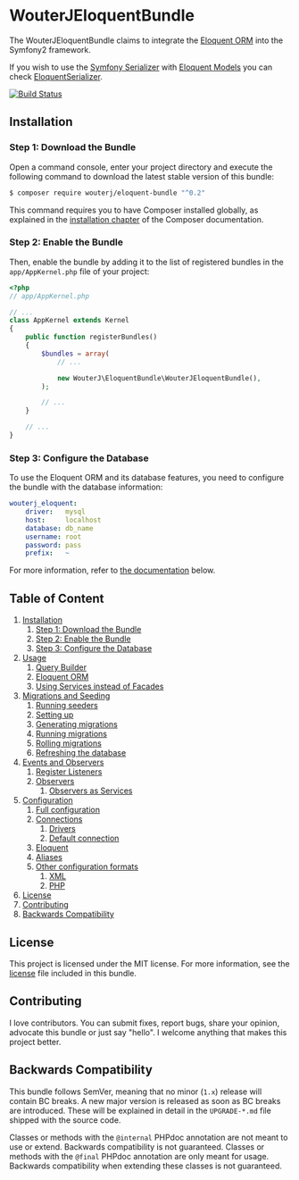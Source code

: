 # WouterJEloquentBundle

The WouterJEloquentBundle claims to integrate the [Eloquent ORM][eloquent]
into the Symfony2 framework.

If you wish to use the [Symfony Serializer][serializer] with [Eloquent Models][eloquent-model] you can check [EloquentSerializer][eloquent-serializer].

[![Build Status](https://travis-ci.org/wouterj/WouterJEloquentBundle.svg?branch=master)](https://travis-ci.org/wouterj/WouterJEloquentBundle)


## Installation

### Step 1: Download the Bundle

Open a command console, enter your project directory and execute the
following command to download the latest stable version of this bundle:

```bash
$ composer require wouterj/eloquent-bundle "^0.2"
```

This command requires you to have Composer installed globally, as explained
in the [installation chapter][composer] of the Composer documentation.


### Step 2: Enable the Bundle

Then, enable the bundle by adding it to the list of registered bundles
in the `app/AppKernel.php` file of your project:

```php
<?php
// app/AppKernel.php

// ...
class AppKernel extends Kernel
{
    public function registerBundles()
    {
        $bundles = array(
            // ...

            new WouterJ\EloquentBundle\WouterJEloquentBundle(),
        );

        // ...
    }

    // ...
}
```


### Step 3: Configure the Database

To use the Eloquent ORM and its database features, you need to configure the
bundle with the database information:

```yaml
wouterj_eloquent:
    driver:   mysql
    host:     localhost
    database: db_name
    username: root
    password: pass
    prefix:   ~
```

For more information, refer to [the documentation](#table-of-content) below.


## Table of Content

1. [Installation](#installation)
    1. [Step 1: Download the Bundle](#step-1-download-the-bundle)
    1. [Step 2: Enable the Bundle](#step-2-enable-the-bundle)
    1. [Step 3: Configure the Database](#step-3-configure-the-database)
1. [Usage](resources/docs/usage.rst)
    1. [Query Builder](resources/docs/usage.rst#query-builder)
    1. [Eloquent ORM](resources/docs/usage.rst#eloquent-orm)
    1. [Using Services instead of Facades](resources/docs/usage.rst#using-services-instead-of-facades)
1. [Migrations and Seeding](resources/docs/migrations.rst)
    1. [Running seeders](resources/docs/migrations.rst#running-seeders)
    1. [Setting up](resources/docs/migrations.rst#setting-up)
    1. [Generating migrations](resources/docs/migrations.rst#generating-migrations)
    1. [Running migrations](resources/docs/migrations.rst#running-migrations)
    1. [Rolling migrations](resources/docs/migrations.rst#rolling-back-migrations)
    1. [Refreshing the database](resources/docs/migrations.rst#refreshing-the-database)
1. [Events and Observers](resources/docs/events.rst)
    1. [Register Listeners](resources/docs/events.rst#register-listeners)
    1. [Observers](resources/docs/events.rst#observers)
        1. [Observers as Services](resources/docs/events.rst#observers-as-services)
1. [Configuration](resources/docs/configuration.rst)
    1. [Full configuration](resources/docs/configuration.rst#full-configuration)
    1. [Connections](resources/docs/configuration.rst#connections)
        1. [Drivers](resources/docs/configuration.rst#drivers)
        1. [Default connection](resources/docs/configuration.rst#default-connection)
    1. [Eloquent](resources/docs/configuration.rst#eloquent)
    1. [Aliases](resources/docs/configuration.rst#aliases)
    1. [Other configuration formats](resources/docs/configuration.rst#other-configuration-formats)
        1. [XML](resources/docs/configuration.rst#xml)
        1. [PHP](resources/docs/configuration.rst#php)
1. [License][license]
1. [Contributing](#contributing)
1. [Backwards Compatibility](#backwards-compatibility)


## License

This project is licensed under the MIT license. For more information, see the
[license][license] file included in this bundle.


## Contributing

I love contributors. You can submit fixes, report bugs, share your opinion,
advocate this bundle or just say "hello". I welcome anything that makes this
project better.


## Backwards Compatibility

This bundle follows SemVer, meaning that no minor (`1.x`) release will contain
BC breaks. A new major version is released as soon as BC breaks are introduced.
These will be explained in detail in the `UPGRADE-*.md` file shipped with the
source code.

Classes or methods with the `@internal` PHPdoc annotation are not meant to use
or extend.  Backwards compatibility is not guaranteed. Classes or methods with
the `@final` PHPdoc annotation are only meant for usage. Backwards
compatibility when extending these classes is not guaranteed.


[serializer]: http://symfony.com/doc/current/components/serializer.html
[eloquent-model]: https://laravel.com/docs/5.4/eloquent#eloquent-model-conventions
[eloquent-serializer]: https://github.com/theofidry/EloquentSerializer/blob/master/README.md
[eloquent]: http://laravel.com/docs/database
[composer]: https://getcomposer.org/doc/00-intro.md
[docs]: resources/docs/index.rst
[license]: LICENSE
[cs]: http://symfony.com/doc/current/contributing/code/standards.html
